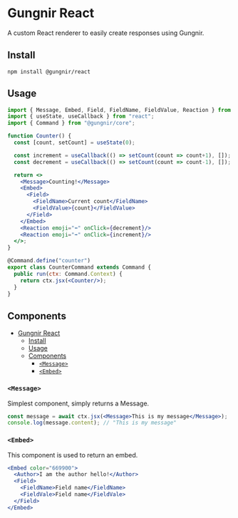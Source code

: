 # Gungnir React

A custom React renderer to easily create responses using Gungnir.

## Install

```
npm install @gungnir/react
```

## Usage

```jsx
import { Message, Embed, Field, FieldName, FieldValue, Reaction } from "@gungnir/react";
import { useState, useCallback } from "react";
import { Command } from "@gungnir/core";

function Counter() {
  const [count, setCount] = useState(0);

  const increment = useCallback(() => setCount(count => count+1), []);
  const decrement = useCallback(() => setCount(count => count-1), []);

  return <>
    <Message>Counting!</Message>
    <Embed>
      <Field>
        <FieldName>Current count</FieldName>
        <FieldValue>{count}</FieldValue>
      </Field>
    </Embed>
    <Reaction emoji="⬅️" onClick={decrement}/>
    <Reaction emoji="➡️" onClick={increment}/>
  </>;
}

@Command.define("counter")
export class CounterCommand extends Command {
  public run(ctx: Command.Context) {
    return ctx.jsx(<Counter/>);
  }
}
```

## Components

- [Gungnir React](#gungnir-react)
  - [Install](#install)
  - [Usage](#usage)
  - [Components](#components)
    - [`<Message>`](#message)
    - [`<Embed>`](#embed)

### `<Message>`

Simplest component, simply returns a Message.
```jsx
const message = await ctx.jsx(<Message>This is my message</Message>);
console.log(message.content); // "This is my message"
```

### `<Embed>`

This component is used to return an embed.
```jsx
<Embed color="669900">
  <Author>I am the author hello!</Author>
  <Field>
    <FieldName>Field name</FieldName>
    <FieldVale>Field name</FieldVale>
  </Field>
</Embed>
```